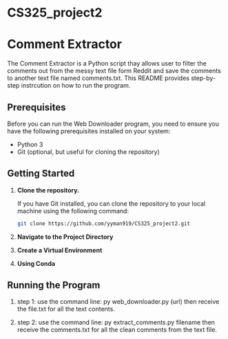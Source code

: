 # CS325_project2

# Comment Extractor 
The Comment Extractor is a Python script thay allows user to filter the comments out from the messy text file form Reddit and save the comments to another text file named comments.txt. This README provides step-by-step instrcution on how to run the program.

## Prerequisites
Before you can run the Web Downloader program, you need to ensure you have the following prerequisites installed on your system:

- Python 3
- Git (optional, but useful for cloning the repository)

## Getting Started

1. **Clone the repository.**

   If you have Git installed, you can clone the repository to your local machine using the following command:

   ```bash
   git clone https://github.com/yyman919/CS325_project2.git

2. **Navigate to the Project Directory**

3. **Create a Virtual Environment**

4. **Using Conda**
   
## Running the Program 
   1. step 1: use the command line: py web_downloader.py (url)
   then receive the file.txt for all the text contents.

   2. step 2: use the command line: py extract_comments.py filename
   then receive the comments.txt for all the clean comments from the text file. 

